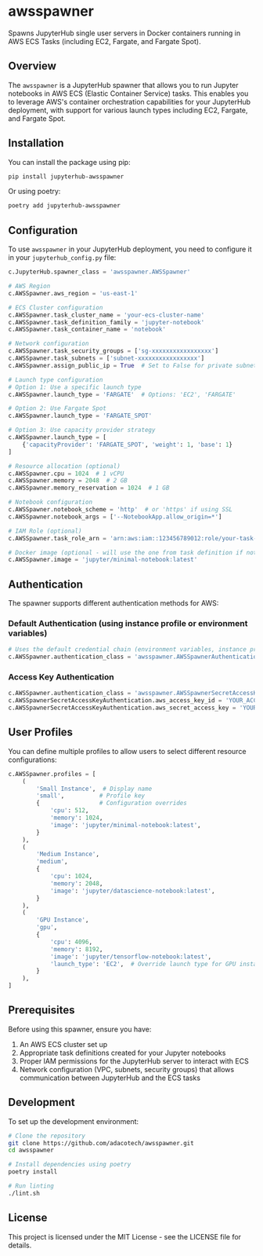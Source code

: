 # awsspawner

Spawns JupyterHub single user servers in Docker containers running in AWS ECS Tasks (including EC2, Fargate, and Fargate Spot).

## Overview

The `awsspawner` is a JupyterHub spawner that allows you to run Jupyter notebooks in AWS ECS (Elastic Container Service) tasks. This enables you to leverage AWS's container orchestration capabilities for your JupyterHub deployment, with support for various launch types including EC2, Fargate, and Fargate Spot.

## Installation

You can install the package using pip:

```bash
pip install jupyterhub-awsspawner
```

Or using poetry:

```bash
poetry add jupyterhub-awsspawner
```

## Configuration

To use `awsspawner` in your JupyterHub deployment, you need to configure it in your `jupyterhub_config.py` file:

```python
c.JupyterHub.spawner_class = 'awsspawner.AWSSpawner'

# AWS Region
c.AWSSpawner.aws_region = 'us-east-1'

# ECS Cluster configuration
c.AWSSpawner.task_cluster_name = 'your-ecs-cluster-name'
c.AWSSpawner.task_definition_family = 'jupyter-notebook'
c.AWSSpawner.task_container_name = 'notebook'

# Network configuration
c.AWSSpawner.task_security_groups = ['sg-xxxxxxxxxxxxxxxxx']
c.AWSSpawner.task_subnets = ['subnet-xxxxxxxxxxxxxxxxx']
c.AWSSpawner.assign_public_ip = True  # Set to False for private subnets

# Launch type configuration
# Option 1: Use a specific launch type
c.AWSSpawner.launch_type = 'FARGATE'  # Options: 'EC2', 'FARGATE'

# Option 2: Use Fargate Spot
c.AWSSpawner.launch_type = 'FARGATE_SPOT'

# Option 3: Use capacity provider strategy
c.AWSSpawner.launch_type = [
    {'capacityProvider': 'FARGATE_SPOT', 'weight': 1, 'base': 1}
]

# Resource allocation (optional)
c.AWSSpawner.cpu = 1024  # 1 vCPU
c.AWSSpawner.memory = 2048  # 2 GB
c.AWSSpawner.memory_reservation = 1024  # 1 GB

# Notebook configuration
c.AWSSpawner.notebook_scheme = 'http'  # or 'https' if using SSL
c.AWSSpawner.notebook_args = ['--NotebookApp.allow_origin=*']

# IAM Role (optional)
c.AWSSpawner.task_role_arn = 'arn:aws:iam::123456789012:role/your-task-role'

# Docker image (optional - will use the one from task definition if not specified)
c.AWSSpawner.image = 'jupyter/minimal-notebook:latest'
```

## Authentication

The spawner supports different authentication methods for AWS:

### Default Authentication (using instance profile or environment variables)

```python
# Uses the default credential chain (environment variables, instance profile, etc.)
c.AWSSpawner.authentication_class = 'awsspawner.AWSSpawnerAuthentication'
```

### Access Key Authentication

```python
c.AWSSpawner.authentication_class = 'awsspawner.AWSSpawnerSecretAccessKeyAuthentication'
c.AWSSpawnerSecretAccessKeyAuthentication.aws_access_key_id = 'YOUR_ACCESS_KEY'
c.AWSSpawnerSecretAccessKeyAuthentication.aws_secret_access_key = 'YOUR_SECRET_KEY'
```

## User Profiles

You can define multiple profiles to allow users to select different resource configurations:

```python
c.AWSSpawner.profiles = [
    (
        'Small Instance',  # Display name
        'small',          # Profile key
        {                 # Configuration overrides
            'cpu': 512,
            'memory': 1024,
            'image': 'jupyter/minimal-notebook:latest',
        }
    ),
    (
        'Medium Instance',
        'medium',
        {
            'cpu': 1024,
            'memory': 2048,
            'image': 'jupyter/datascience-notebook:latest',
        }
    ),
    (
        'GPU Instance',
        'gpu',
        {
            'cpu': 4096,
            'memory': 8192,
            'image': 'jupyter/tensorflow-notebook:latest',
            'launch_type': 'EC2',  # Override launch type for GPU instances
        }
    ),
]
```

## Prerequisites

Before using this spawner, ensure you have:

1. An AWS ECS cluster set up
2. Appropriate task definitions created for your Jupyter notebooks
3. Proper IAM permissions for the JupyterHub server to interact with ECS
4. Network configuration (VPC, subnets, security groups) that allows communication between JupyterHub and the ECS tasks

## Development

To set up the development environment:

```bash
# Clone the repository
git clone https://github.com/adacotech/awsspawner.git
cd awsspawner

# Install dependencies using poetry
poetry install

# Run linting
./lint.sh
```

## License

This project is licensed under the MIT License - see the LICENSE file for details.

